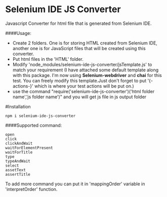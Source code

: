 # Selenium IDE JS Converter
Javascript Converter for html file that is generated from Selenium IDE.


####Usage:
- Create 2 folders. One is for storing HTML created from Selenium IDE, another one is for JavaScript files that will be created using this converter.
- Put html files in the 'HTML' folder.
- Modify 'node_modules/selenium-ide-js-converter/jsTemplate.js' to match your requirement (I have attached some default template along with this package. I'm now using **Selenium-webdriver** and **chai** for this test. You can freely modify this template.Just don't forget to put '{-actions-}' which is where your test actions will be put on.)
- use the command "require('selenium-ide-js-converter')('html folder name','js folder name')" and you will get js file in js output folder


#Installation
```
npm i selenium-ide-js-converter
```

####Supported command:
```
open
click
clickAndWait
waitForElementPresent
waitForTitle
type
typeAndWait
select
assetText
assertTitle
```

To add more command you can put it in 'mappingOrder' variable in 'interpretOrder' function.

